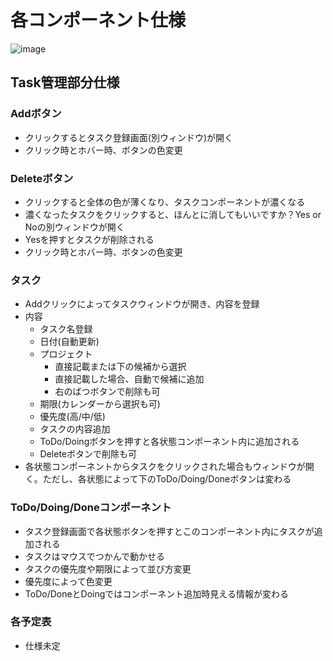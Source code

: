 # 各コンポーネント仕様
![image](http://ghe.nanao.co.jp/storage/user/287/files/792806f9-97ce-43c5-897b-82d2fa345cc4)

## Task管理部分仕様
### Addボタン
- クリックするとタスク登録画面(別ウィンドウ)が開く
- クリック時とホバー時、ボタンの色変更
### Deleteボタン
- クリックすると全体の色が薄くなり、タスクコンポーネントが濃くなる
- 濃くなったタスクをクリックすると、ほんとに消してもいいですか？Yes or Noの別ウィンドウが開く
- Yesを押すとタスクが削除される
- クリック時とホバー時、ボタンの色変更

### タスク
- Addクリックによってタスクウィンドウが開き、内容を登録
- 内容
  - タスク名登録
  - 日付(自動更新)
  - プロジェクト
    - 直接記載または下の候補から選択
    - 直接記載した場合、自動で候補に追加
    - 右のばつボタンで削除も可
  - 期限(カレンダーから選択も可)
  - 優先度(高/中/低)
  - タスクの内容追加
  - ToDo/Doingボタンを押すと各状態コンポーネント内に追加される
  - Deleteボタンで削除も可
- 各状態コンポーネントからタスクをクリックされた場合もウィンドウが開く。ただし、各状態によって下のToDo/Doing/Doneボタンは変わる

### ToDo/Doing/Doneコンポーネント
- タスク登録画面で各状態ボタンを押すとこのコンポーネント内にタスクが追加される
- タスクはマウスでつかんで動かせる
- タスクの優先度や期限によって並び方変更
- 優先度によって色変更
- ToDo/DoneとDoingではコンポーネント追加時見える情報が変わる

### 各予定表
- 仕様未定
